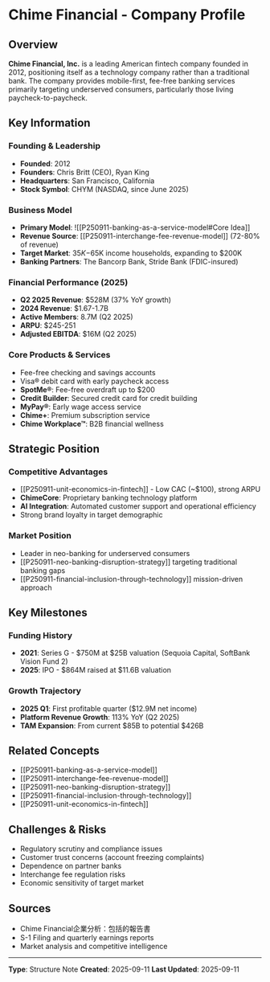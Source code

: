# Chime Financial - Company Profile

## Overview
**Chime Financial, Inc.** is a leading American fintech company founded in 2012, positioning itself as a technology company rather than a traditional bank. The company provides mobile-first, fee-free banking services primarily targeting underserved consumers, particularly those living paycheck-to-paycheck.

## Key Information

### Founding & Leadership
- **Founded**: 2012
- **Founders**: Chris Britt (CEO), Ryan King
- **Headquarters**: San Francisco, California
- **Stock Symbol**: CHYM (NASDAQ, since June 2025)

### Business Model
- **Primary Model**: ![[P250911-banking-as-a-service-model#Core Idea]]
- **Revenue Source**: [[P250911-interchange-fee-revenue-model]] (72-80% of revenue)
- **Target Market**: $35K-$65K income households, expanding to $200K
- **Banking Partners**: The Bancorp Bank, Stride Bank (FDIC-insured)

### Financial Performance (2025)
- **Q2 2025 Revenue**: $528M (37% YoY growth)
- **2024 Revenue**: $1.67-1.7B
- **Active Members**: 8.7M (Q2 2025)
- **ARPU**: $245-251
- **Adjusted EBITDA**: $16M (Q2 2025)

### Core Products & Services
- Fee-free checking and savings accounts
- Visa® debit card with early paycheck access
- **SpotMe®**: Fee-free overdraft up to $200
- **Credit Builder**: Secured credit card for credit building
- **MyPay®**: Early wage access service
- **Chime+**: Premium subscription service
- **Chime Workplace™**: B2B financial wellness

## Strategic Position

### Competitive Advantages
- [[P250911-unit-economics-in-fintech]] - Low CAC (~$100), strong ARPU
- **ChimeCore**: Proprietary banking technology platform
- **AI Integration**: Automated customer support and operational efficiency
- Strong brand loyalty in target demographic

### Market Position
- Leader in neo-banking for underserved consumers
- [[P250911-neo-banking-disruption-strategy]] targeting traditional banking gaps
- [[P250911-financial-inclusion-through-technology]] mission-driven approach

## Key Milestones

### Funding History
- **2021**: Series G - $750M at $25B valuation (Sequoia Capital, SoftBank Vision Fund 2)
- **2025**: IPO - $864M raised at $11.6B valuation

### Growth Trajectory
- **2025 Q1**: First profitable quarter ($12.9M net income)
- **Platform Revenue Growth**: 113% YoY (Q2 2025)
- **TAM Expansion**: From current $85B to potential $426B

## Related Concepts
- [[P250911-banking-as-a-service-model]]
- [[P250911-interchange-fee-revenue-model]]
- [[P250911-neo-banking-disruption-strategy]]
- [[P250911-financial-inclusion-through-technology]]
- [[P250911-unit-economics-in-fintech]]

## Challenges & Risks
- Regulatory scrutiny and compliance issues
- Customer trust concerns (account freezing complaints)
- Dependence on partner banks
- Interchange fee regulation risks
- Economic sensitivity of target market

## Sources
- Chime Financial企業分析：包括的報告書
- S-1 Filing and quarterly earnings reports
- Market analysis and competitive intelligence

---
**Type**: Structure Note
**Created**: 2025-09-11
**Last Updated**: 2025-09-11